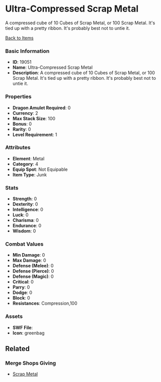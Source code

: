 # Ultra-Compressed Scrap Metal

A compressed cube of 10 Cubes of Scrap Metal, or 100 Scrap Metal. It's tied up with a pretty ribbon. It's probably best not to untie it.

[Back to Items](../items.md)

### Basic Information

- **ID**: 19051
- **Name**: Ultra-Compressed Scrap Metal
- **Description**: A compressed cube of 10 Cubes of Scrap Metal, or 100 Scrap Metal. It&#039;s tied up with a pretty ribbon. It&#039;s probably best not to untie it.

### Properties

- **Dragon Amulet Required**: 0
- **Currency**: 2
- **Max Stack Size**: 100
- **Bonus**: 0
- **Rarity**: 0
- **Level Requirement**: 1

### Attributes

- **Element**: Metal
- **Category**: 4
- **Equip Spot**: Not Equipable
- **Item Type**: Junk

### Stats

- **Strength**: 0
- **Dexterity**: 0
- **Intelligence**: 0
- **Luck**: 0
- **Charisma**: 0
- **Endurance**: 0
- **Wisdom**: 0

### Combat Values

- **Min Damage**: 0
- **Max Damage**: 0
- **Defense (Melee)**: 0
- **Defense (Pierce)**: 0
- **Defense (Magic)**: 0
- **Critical**: 0
- **Parry**: 0
- **Dodge**: 0
- **Block**: 0
- **Resistances**: Compression,100

### Assets

- **SWF File**: 
- **Icon**: greenbag

## Related

### Merge Shops Giving

- [Scrap Metal](../merge-shops/310-scrap-metal.md)

